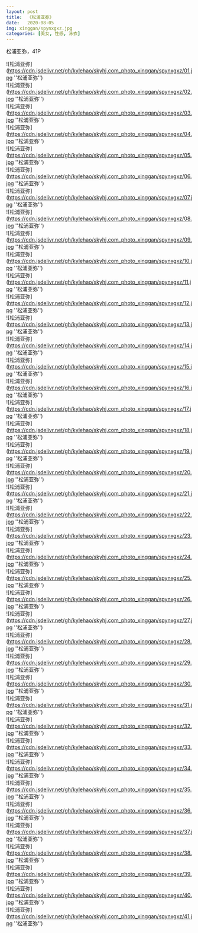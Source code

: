 ```yaml
---
layout: post
title:  《松浦亚弥》
date:   2020-08-05
img: xinggan/spynxgxz.jpg
categories: [美女, 性感, 泳衣]
---
```


松浦亚弥，41P

![松浦亚弥](https://cdn.jsdelivr.net/gh/kylehao/skyhj.com_photo_xinggan/spynxgxz/01.jpg ''松浦亚弥'') <br>
![松浦亚弥](https://cdn.jsdelivr.net/gh/kylehao/skyhj.com_photo_xinggan/spynxgxz/02.jpg ''松浦亚弥'') <br>
![松浦亚弥](https://cdn.jsdelivr.net/gh/kylehao/skyhj.com_photo_xinggan/spynxgxz/03.jpg ''松浦亚弥'') <br>
![松浦亚弥](https://cdn.jsdelivr.net/gh/kylehao/skyhj.com_photo_xinggan/spynxgxz/04.jpg ''松浦亚弥'') <br>
![松浦亚弥](https://cdn.jsdelivr.net/gh/kylehao/skyhj.com_photo_xinggan/spynxgxz/05.jpg ''松浦亚弥'') <br>
![松浦亚弥](https://cdn.jsdelivr.net/gh/kylehao/skyhj.com_photo_xinggan/spynxgxz/06.jpg ''松浦亚弥'') <br>
![松浦亚弥](https://cdn.jsdelivr.net/gh/kylehao/skyhj.com_photo_xinggan/spynxgxz/07.jpg ''松浦亚弥'') <br>
![松浦亚弥](https://cdn.jsdelivr.net/gh/kylehao/skyhj.com_photo_xinggan/spynxgxz/08.jpg ''松浦亚弥'') <br>
![松浦亚弥](https://cdn.jsdelivr.net/gh/kylehao/skyhj.com_photo_xinggan/spynxgxz/09.jpg ''松浦亚弥'') <br>
![松浦亚弥](https://cdn.jsdelivr.net/gh/kylehao/skyhj.com_photo_xinggan/spynxgxz/10.jpg ''松浦亚弥'') <br>
![松浦亚弥](https://cdn.jsdelivr.net/gh/kylehao/skyhj.com_photo_xinggan/spynxgxz/11.jpg ''松浦亚弥'') <br>
![松浦亚弥](https://cdn.jsdelivr.net/gh/kylehao/skyhj.com_photo_xinggan/spynxgxz/12.jpg ''松浦亚弥'') <br>
![松浦亚弥](https://cdn.jsdelivr.net/gh/kylehao/skyhj.com_photo_xinggan/spynxgxz/13.jpg ''松浦亚弥'') <br>
![松浦亚弥](https://cdn.jsdelivr.net/gh/kylehao/skyhj.com_photo_xinggan/spynxgxz/14.jpg ''松浦亚弥'') <br>
![松浦亚弥](https://cdn.jsdelivr.net/gh/kylehao/skyhj.com_photo_xinggan/spynxgxz/15.jpg ''松浦亚弥'') <br>
![松浦亚弥](https://cdn.jsdelivr.net/gh/kylehao/skyhj.com_photo_xinggan/spynxgxz/16.jpg ''松浦亚弥'') <br>
![松浦亚弥](https://cdn.jsdelivr.net/gh/kylehao/skyhj.com_photo_xinggan/spynxgxz/17.jpg ''松浦亚弥'') <br>
![松浦亚弥](https://cdn.jsdelivr.net/gh/kylehao/skyhj.com_photo_xinggan/spynxgxz/18.jpg ''松浦亚弥'') <br>
![松浦亚弥](https://cdn.jsdelivr.net/gh/kylehao/skyhj.com_photo_xinggan/spynxgxz/19.jpg ''松浦亚弥'') <br>
![松浦亚弥](https://cdn.jsdelivr.net/gh/kylehao/skyhj.com_photo_xinggan/spynxgxz/20.jpg ''松浦亚弥'') <br>
![松浦亚弥](https://cdn.jsdelivr.net/gh/kylehao/skyhj.com_photo_xinggan/spynxgxz/21.jpg ''松浦亚弥'') <br>
![松浦亚弥](https://cdn.jsdelivr.net/gh/kylehao/skyhj.com_photo_xinggan/spynxgxz/22.jpg ''松浦亚弥'') <br>
![松浦亚弥](https://cdn.jsdelivr.net/gh/kylehao/skyhj.com_photo_xinggan/spynxgxz/23.jpg ''松浦亚弥'') <br>
![松浦亚弥](https://cdn.jsdelivr.net/gh/kylehao/skyhj.com_photo_xinggan/spynxgxz/24.jpg ''松浦亚弥'') <br>
![松浦亚弥](https://cdn.jsdelivr.net/gh/kylehao/skyhj.com_photo_xinggan/spynxgxz/25.jpg ''松浦亚弥'') <br>
![松浦亚弥](https://cdn.jsdelivr.net/gh/kylehao/skyhj.com_photo_xinggan/spynxgxz/26.jpg ''松浦亚弥'') <br>
![松浦亚弥](https://cdn.jsdelivr.net/gh/kylehao/skyhj.com_photo_xinggan/spynxgxz/27.jpg ''松浦亚弥'') <br>
![松浦亚弥](https://cdn.jsdelivr.net/gh/kylehao/skyhj.com_photo_xinggan/spynxgxz/28.jpg ''松浦亚弥'') <br>
![松浦亚弥](https://cdn.jsdelivr.net/gh/kylehao/skyhj.com_photo_xinggan/spynxgxz/29.jpg ''松浦亚弥'') <br>
![松浦亚弥](https://cdn.jsdelivr.net/gh/kylehao/skyhj.com_photo_xinggan/spynxgxz/30.jpg ''松浦亚弥'') <br>
![松浦亚弥](https://cdn.jsdelivr.net/gh/kylehao/skyhj.com_photo_xinggan/spynxgxz/31.jpg ''松浦亚弥'') <br>
![松浦亚弥](https://cdn.jsdelivr.net/gh/kylehao/skyhj.com_photo_xinggan/spynxgxz/32.jpg ''松浦亚弥'') <br>
![松浦亚弥](https://cdn.jsdelivr.net/gh/kylehao/skyhj.com_photo_xinggan/spynxgxz/33.jpg ''松浦亚弥'') <br>
![松浦亚弥](https://cdn.jsdelivr.net/gh/kylehao/skyhj.com_photo_xinggan/spynxgxz/34.jpg ''松浦亚弥'') <br>
![松浦亚弥](https://cdn.jsdelivr.net/gh/kylehao/skyhj.com_photo_xinggan/spynxgxz/35.jpg ''松浦亚弥'') <br>
![松浦亚弥](https://cdn.jsdelivr.net/gh/kylehao/skyhj.com_photo_xinggan/spynxgxz/36.jpg ''松浦亚弥'') <br>
![松浦亚弥](https://cdn.jsdelivr.net/gh/kylehao/skyhj.com_photo_xinggan/spynxgxz/37.jpg ''松浦亚弥'') <br>
![松浦亚弥](https://cdn.jsdelivr.net/gh/kylehao/skyhj.com_photo_xinggan/spynxgxz/38.jpg ''松浦亚弥'') <br>
![松浦亚弥](https://cdn.jsdelivr.net/gh/kylehao/skyhj.com_photo_xinggan/spynxgxz/39.jpg ''松浦亚弥'') <br>
![松浦亚弥](https://cdn.jsdelivr.net/gh/kylehao/skyhj.com_photo_xinggan/spynxgxz/40.jpg ''松浦亚弥'') <br>
![松浦亚弥](https://cdn.jsdelivr.net/gh/kylehao/skyhj.com_photo_xinggan/spynxgxz/41.jpg ''松浦亚弥'') <br>
